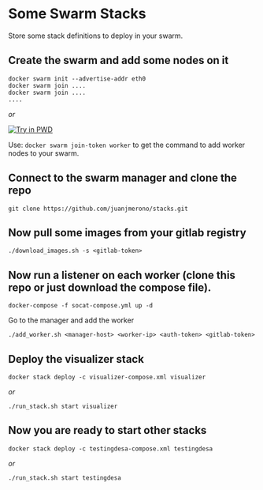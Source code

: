 # Some Swarm Stacks

Store some stack definitions to deploy in your swarm.

## Create the swarm and add some nodes on it

```
docker swarm init --advertise-addr eth0
docker swarm join ....
docker swarm join ....
....
```
*or*

[![Try in PWD](https://cdn.rawgit.com/play-with-docker/stacks/cff22438/assets/images/button.png)](http://play-with-docker.com/?stack=https://raw.githubusercontent.com/juanjmerono/stacks/master/visualizer-compose.yml&stack_name=visualizer)

Use: `docker swarm join-token worker` to get the command to add worker nodes to your swarm.

## Connect to the swarm manager and clone the repo

```
git clone https://github.com/juanjmerono/stacks.git
```

## Now pull some images from your gitlab registry

```
./download_images.sh -s <gitlab-token>
```
## Now run a listener on each worker (clone this repo or just download the compose file).

```
docker-compose -f socat-compose.yml up -d
```
Go to the manager and add the worker

```
./add_worker.sh <manager-host> <worker-ip> <auth-token> <gitlab-token>
```

## Deploy the visualizer stack

```
docker stack deploy -c visualizer-compose.xml visualizer
```
*or*
```
./run_stack.sh start visualizer
```

## Now you are ready to start other stacks

```
docker stack deploy -c testingdesa-compose.xml testingdesa
```
*or*
```
./run_stack.sh start testingdesa
```
